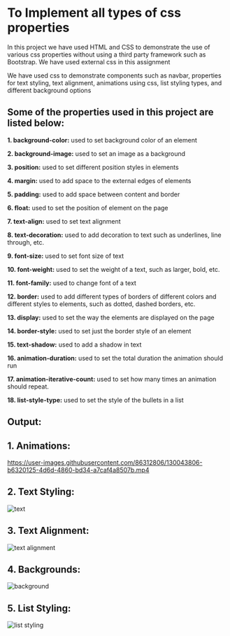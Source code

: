 # To Implement all types of css properties
In this project we have used HTML and CSS to demonstrate the use of various css properties without using a third party framework such as Bootstrap.
We have used external css in this assignment

We have used css to demonstrate components such as navbar, properties for text styling, text alignment, animations using css, list styling types, and different background options

## Some of the properties used in this project are listed below:
**1.	background-color:** used to set background color of an element

**2.	background-image:** used to set an image as a background

**3.	position:** used to set different position styles in elements

**4.	margin:** used to add space to the external edges of elements

**5.	padding:** used to add space between content and border

**6.	float:** used to set the position of element on the page

**7.	text-align:** used to set text alignment

**8.	text-decoration:** used to add decoration to text such as underlines, line through, etc.

**9.	font-size:** used to set font size of text

**10.	font-weight:** used to set the weight of a text, such as larger, bold, etc.

**11.	font-family:** used to change font of a text

**12.	border:** used to add different types of borders of different colors and different styles to elements, such as dotted, dashed borders, etc.

**13.	display:** used to set the way the elements are displayed on the page

**14.	border-style:** used to set just the border style of an element

**15.	text-shadow:** used to add a shadow in text

**16.	animation-duration:** used to set the total duration the animation should run

**17.	animation-iterative-count:** used to set how many times an animation should repeat.

**18.	list-style-type:** used to set the style of the bullets in a list


## Output:
## 1. Animations:


https://user-images.githubusercontent.com/86312806/130043806-b6320125-4d6d-4860-bd34-a7caf4a8507b.mp4

## 2. Text Styling:

![text](https://user-images.githubusercontent.com/86312806/130044107-f1f5e1cc-32b1-4ebb-b65a-1732fc32fbbe.png)

## 3. Text Alignment:

![text alignment](https://user-images.githubusercontent.com/86312806/130044173-4c3dd5ae-8fe9-406a-8605-79220b4251ea.png)

## 4. Backgrounds:

![background](https://user-images.githubusercontent.com/86312806/130044227-1446f82d-3f7d-4610-a6c4-08c0d857cf87.png)

## 5. List Styling:

![list styling](https://user-images.githubusercontent.com/86312806/130044258-899af368-91bf-4cdb-8357-d63f5121324c.png)
 



